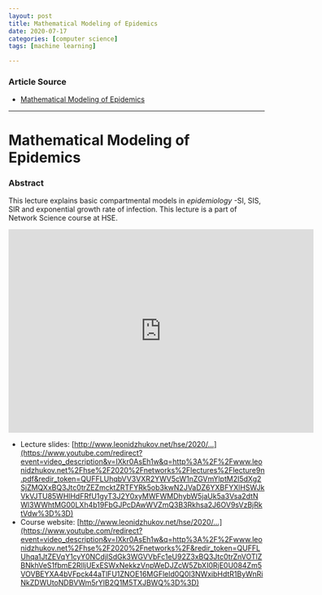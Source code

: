 ```yaml
---
layout: post
title: Mathematical Modeling of Epidemics
date: 2020-07-17
categories: [computer science]
tags: [machine learning]

---
```


### Article Source
* [Mathematical Modeling of Epidemics](https://www.youtube.com/watch?v=gamRnnk5lXs)

----


# Mathematical Modeling of Epidemics

### Abstract
This lecture explains basic compartmental models in *epidemiology* -SI, SIS, SIR and exponential growth rate of infection. This lecture is a part of Network Science course at HSE.

<iframe width="600" height="400" src="https://www.youtube.com/embed/IXkr0AsEh1w" frameborder="0" allow="accelerometer; autoplay; encrypted-media; gyroscope; picture-in-picture" allowfullscreen></iframe>


* Lecture slides: [http://www.leonidzhukov.net/hse/2020/...](https://www.youtube.com/redirect?event=video_description&v=IXkr0AsEh1w&q=http%3A%2F%2Fwww.leonidzhukov.net%2Fhse%2F2020%2Fnetworks%2Flectures%2Flecture9n.pdf&redir_token=QUFFLUhqbVV3VXR2YWV5cW1nZGVmYlptM2I5dXg2SjZMQXxBQ3Jtc0trZEZmcktZRTFYRk5ob3kwN2JVaDZ6YXBFYXlHSWJkVkVJTU85WHlHdFRfU1gyT3J2Y0xyMWFWMDhybW5jaUk5a3Vsa2dtNWl3WWhtMG00LXh4b19FbGJPcDAwWVZmQ3B3Rkhsa2J6OV9sVzBjRktVdw%3D%3D)
* Course website: [http://www.leonidzhukov.net/hse/2020/...](https://www.youtube.com/redirect?event=video_description&v=IXkr0AsEh1w&q=http%3A%2F%2Fwww.leonidzhukov.net%2Fhse%2F2020%2Fnetworks%2F&redir_token=QUFFLUhqa1JtZEVqY1cyY0NCdjlSdGk3WGVVbFc1eU92Z3xBQ3Jtc0trZnVOTlZBNkhVeS1fbmE2RlljUExESWxNekkzVnpWeDJZcW5ZbXI0RjE0U084Zm5VOVBEYXA4bVFpck44aTlFU1ZNOE16MGFleld0Q0l3NWxibHdtR1ByWnRiNkZDWUtoNDBVWm5rYlB2Q1M5TXJBWQ%3D%3D)
